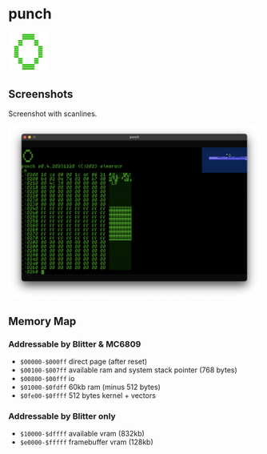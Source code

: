 # punch

![icon](./docs/punch_icon_80x80.png)

## Screenshots

Screenshot with scanlines.

![punch](./docs/20231220_screenshot.png)

## Memory Map

### Addressable by Blitter & MC6809

* ```$00000-$000ff``` direct page (after reset)
* ```$00100-$007ff``` available ram and system stack pointer (768 bytes)
* ```$00800-$00fff``` io
* ```$01000-$0fdff``` 60kb ram (minus 512 bytes)
* ```$0fe00-$0ffff``` 512 bytes kernel + vectors

### Addressable by Blitter only

* ```$10000-$dffff``` available vram (832kb)
* ```$e0000-$fffff``` framebuffer vram (128kb)
